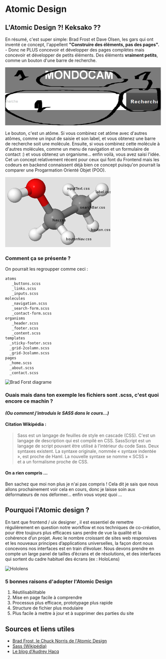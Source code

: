 # Atomic Design

## L'Atomic Design ?! Keksako ??

En résumé, c'est super simple: Brad Frost et Dave Olsen, les gars qui ont inventé ce concept, l'appellent **"Construire des éléments, pas des pages".** - Donc ne PLUS concevoir et développer des pages complètes mais concevoir et développer de petits éléments. Des éléments **vraiment petits**, comme un bouton d'une barre de recherche.

![Barre de recherche](bar.png "atome css")

Le bouton, c'est un atôme.  Si vous combinez cet atôme avec d'autres atômes, comme un input de saisie et son label, et vous obtenez une barre de recherche soit une molécule. Ensuite, si vous combinez cette molécule à d'autres molécules, comme un menu de navigation et un formulaire de contact :) et vous obtenez un organisme... enfin voilà, vous avez saisi l'idée. Cet un concept relativement récent pour ceux qui font du Frontend mais les codeurs en backend connaissent déjà bien ce concept puisqu'on pourrait la comparer une Progarmation Orienté Objet (POO).

![Atome](atome.png "atome css")

### Comment ça se présente ?

On pourrait les regroupper comme ceci :  

    atoms
       _buttons.scss
       _links.scss
       _inputs.scss
    molecules
       _navigation.scss
       _search-form.scss
       _contact-form.scss
    organisms
       _header.scss
       _footer.scss
       _content.scss
    templates
      _sticky-footer.scss
      _grid-2column.scss
      _grid-3column.scss
    pages
      _home.scss
      _about.scss
      _contact.scss


![Brad Forst diagrame](http://bradfrost.com/wp-content/uploads/2013/06/atomic-design.png)

### Ouais mais dans ton exemple les fichiers sont .scss, c'est quoi encore ce machin ? 

#### *(Ou comment j'introduis le SASS dans le cours...)*
#### Citation Wikipédia : 
> Sass est un langage de feuilles de style en cascade (CSS). C'est un langage de description qui est compilé en CSS.
> SassScript est un langage de script pouvant être utilisé à l’intérieur du code Sass. Deux syntaxes existent. 
> La syntaxe originale, nommée « syntaxe indentée », est proche de Haml. La nouvelle syntaxe se nomme « SCSS »  
> et a un formalisme proche de CSS.

#### On a rien compris ...
Ben sachez que moi non plus je n'ai pas compris ! Cela dit je sais que nous allons prochainement voir cela en cours, donc je laisse soin 
aux déformateurs de nos déformer... enfin vous voyez quoi ...

## Pourquoi l'Atomic design ?

En tant que frontend / uix designer , il est essentiel de remettre régulièrement en question notre workflow et nos techniques de co-création, pour être toujours plus efficaces sans perdre de vue la qualité et la cohérence d’un projet.
Avec le nombre croissant de sites web responsives et les nouveaux principes d’applications universelles, la façon dont nous concevons nos interfaces est en train d’évoluer. Nous devons prendre en compte un large panel de tailles d’écrans et de résolutions, et des interfaces qui sortent du cadre habituel des écrans (ex : HoloLens)

![Hololens](https://www.sns-it.ca/wp-content/uploads/2015/11/microsoft-hololens-release-price.jpg "Hololens")

### 5 bonnes raisons d'adopter l'Atomic Design 
1. Réutilisabilitable   
2. Mise en page facile à comprendre
3. Processus plus efficace, prototypage plus rapide
4. Structure de fichier plus modulaire
5. Plus facile à mettre à jour et à supprimer des parties du site

## Sources et liens utiles 
* [Brad Frost, le Chuck Norris de l'Atomic Design ]( http://atomicdesign.bradfrost.com/foreword/  "Brad Frost")
* [Sass (Wikipédia)]( https://fr.wikipedia.org/wiki/Sass_(langage) "SASS")
* [Le blog d'Audrey Hacq]( https://medium.com/@audreyhacq/l-atomic-design-une-m%C3%A9thode-de-co-creation-prometteuse-bd9d5fc2b2ad "Blog in french")
